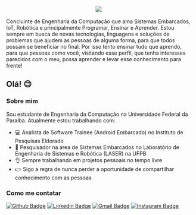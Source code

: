 
<p align='center'>
<img src="https://github.com/mateustoin/mateustoin/blob/master/img/header.png?raw=true">&nbsp;&nbsp;
</p>

Concluinte de Engenharia da Computação que ama Sistemas Embarcados, IoT, Robótica e principalmente Programar, Ensinar e Aprender. Estou sempre em busca de novas tecnologias, linguagens e soluções de problemas que ajudem as pessoas de alguma forma, para que todos possam se beneficiar no final. Por isso tento ensinar tudo que aprendo, para que pessoas como você, visitando esse perfil, que tenha interesses parecidos com o meu, possa aprender e levar esse conhecimento para frente!

<!--

<details>
 <summary><strong>🤓 Conquistas 🤓</strong></summary>
   - (2017) Prêmio Criatividade no Hackathon do GDG, durante o evento DevFest Maceió, avaliado e entregue por Engenheiros de Software do Google <br/>
   - (2020) 2º lugar no Hackathon da OAB-PB <br/>
   - (2020) Publicação do artigo: <a href="http://www.jzus.zju.edu.cn/article.php?doi=10.1631/FITEE.2000149">Motor speed estimation and failure detection of small UAV using density of maxima</a> <br/>
   - (2020) Top 9 no Zenvia Experience Hackathon: New Horizons, Time 33 <a href="https://zenviaexperience.com/resultado-2-edicao">(Health Prevent Technology)</a> <br/>
</details>

<details>
 <summary><strong>Conheça o meu trabalho e acesse os links</strong></summary>
   - 🔭 Pesquisador no Laboratório de Engenharia de Sistemas e Robótica na UFPB, trabalhando com Internet das Coisas e Sistemas Embarcados em Drones <br/>
   - 🌱 Ex pesquisador LAIS-UFRN, trabalhando com Sistemas Embarcados para soluções na área da saúde <br/>
   - 👯 Aulas de robótica e projetos pelo Capítulo de Robótica e Automação do IEEE - UFPB  <br/>
   - 👀 Fica de olho em projetos variados aqui mesmo no <a href="https://github.com/mateustoin">Github</a> <br/>
   - ❤ Compartilho um pouco de conhecimento e conteúdos no <a href="https://instagram.com/matteus_antonio">meu Instagram!</a> <br/> 
</details>

<br/>
-->

## Olá! 😊 

### Sobre mim

Sou estudante de Engenharia da Computação na Universidade Federal da Paraíba. Atualmente estou trabalhando com:

- 💻 Analista de Software Trainee (Android Embarcado) no Instituto de Pesquisas Eldorado
- 💉 Pesquisador na área de Sistemas Embarcados no Laboratório de Engenharia de Sistemas e Robótica (LASER) na UFPB
- 👌 Sempre trabalhando em projetos pessoais no tempo livre
- 👉 Sigo a regra de nunca perder a oportunidade de compartilhar conhecimento com as pessoas

### Como me contatar

[![Github Badge](https://img.shields.io/badge/-Github-000?style=flat-square&logo=Github&logoColor=white&link=https://github.com/mateustoin)](https://github.com/mateustoin)
[![Linkedin Badge](https://img.shields.io/badge/-LinkedIn-blue?style=flat-square&logo=Linkedin&logoColor=white&link=https://www.linkedin.com/in/mateus-antonio-robotica/?locale=en_US)](https://www.linkedin.com/in/mateustoin/?locale=en_US)
[![Gmail Badge](https://img.shields.io/badge/-Gmail-c14438?style=flat-square&logo=Gmail&logoColor=white&link=mailto:mateustoin@gmail.com)](mailto:mateustoin@gmail.com)
[![Instagram Badge](https://img.shields.io/badge/-Instagram-C13584?style=flat-square&labelColor=C13584&logo=instagram&logoColor=white&link=https://www.instagram.com/mateus_toin/)](https://www.instagram.com/mateus_anton/)

<!--
<p align="center">
<a href="https://github.com/mateustoin">
  <img height="160em" src="https://github-readme-stats.vercel.app/api?username=mateustoin&theme=dracula&show_icons=true&include_all_commits=true&count_private=true" />
  <img height="160em" src="https://github-readme-stats.vercel.app/api/top-langs/?username=mateustoin&theme=dracula&layout=compact&langs_count=6" />
 <p align="center"> 
  Visitor count<br>
  <img src="https://profile-counter.glitch.me/mateustoin/count.svg" />
</p>
-->

</a>
</p>
